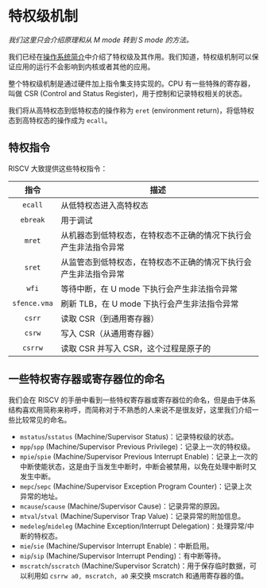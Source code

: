 # 特权级机制

*我们这里只会介绍原理和从 M mode 转到 S mode 的方法。*

我们已经在[操作系统简介](os_intro.md#用户态内核态)中介绍了特权级及其作用。我们知道，特权级机制可以保证应用的运行不会影响到内核或者其他的应用。

整个特权级机制是通过硬件加上指令集支持实现的。CPU 有一些特殊的寄存器，叫做 CSR (Control and Status Register)，用于控制和记录特权相关的状态。

我们将从高特权态到低特权态的操作称为 `eret` (environment return)，将低特权态到高特权态的操作成为 `ecall`。

## 特权指令

RISCV 大致提供这些特权指令：

| 指令 | 描述 |
|:---:| --- |
| `ecall` | 从低特权态进入高特权态 |
| `ebreak` | 用于调试 |
| `mret` | 从机器态到低特权态，在特权态不正确的情况下执行会产生非法指令异常 |
| `sret` | 从监管态到低特权态，在特权态不正确的情况下执行会产生非法指令异常 |
| `wfi` | 等待中断，在 U mode 下执行会产生非法指令异常 |
| `sfence.vma` | 刷新 TLB，在 U mode 下执行会产生非法指令异常 |
| `csrr` | 读取 CSR（到通用寄存器） |
| `csrw` | 写入 CSR（从通用寄存器） |
| `csrrw` | 读取 CSR 并写入 CSR，这个过程是原子的 |

## 一些特权寄存器或寄存器位的命名

我们会在 RISCV 的手册中看到一些特权寄存器或寄存器位的命名，但是由于体系结构喜欢用简称来称呼，而简称对于不熟悉的人来说不是很友好，这里我们介绍一些比较常见的命名。

- `mstatus`/`sstatus` (Machine/Supervisor Status)：记录特权级的状态。
- `mpp`/`spp` (Machine/Supervisor Previous Privilege)：记录上一次的特权级。
- `mpie`/`spie` (Machine/Supervisor Previous Interrupt Enable)：记录上一次的中断使能状态，这是由于当发生中断时，中断会被禁用，以免在处理中断时又发生中断。
- `mepc`/`sepc` (Machine/Supervisor Exception Program Counter)：记录上次异常的地址。
- `mcause`/`scause` (Machine/Supervisor Cause)：记录异常的原因。
- `mtval`/`stval` (Machine/Supervisor Trap Value)：记录异常的附加信息。
- `medeleg`/`mideleg` (Machine Exception/Interrupt Delegation)：处理异常/中断的特权态。
- `mie`/`sie` (Machine/Supervisor Interrupt Enable)：中断启用。
- `mip`/`sip` (Machine/Supervisor Interrupt Pending)：有中断等待。
- `mscratch`/`sscratch` (Machine/Supervisor Scratch)：用于保存临时数据，可以利用如 `csrrw a0, mscratch, a0` 来交换 mscratch 和通用寄存器的值。
